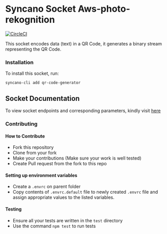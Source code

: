 # Syncano Socket Aws-photo-rekognition

[![CircleCI](https://circleci.com/gh/Syncano/syncano-socket-qrcode-generator/tree/develop.svg?style=svg)](https://circleci.com/gh/Syncano/syncano-socket-qrcode-generator/tree/develop)

This socket encodes data (text) in a QR Code, it generates a binary stream representing the QR Code.

### Installation
To install this socket, run:
```
syncano-cli add qr-code-generator
```

## Socket Documentation

To view socket endpoints and corresponding parameters, kindly visit [here](https://syncano.io/#/sockets/qr-code-generator)

### Contributing

#### How to Contribute

* Fork this repository
* Clone from your fork
* Make your contributions (Make sure your work is well tested)
* Create Pull request from the fork to this repo

#### Setting up environment variables

* Create a `.envrc` on parent folder
* Copy contents of `.envrc.default` file to newly created `.envrc` file and assign appropriate values to the listed variables.

#### Testing

* Ensure all your tests are written in the `test` directory
* Use the command `npm test` to run tests
